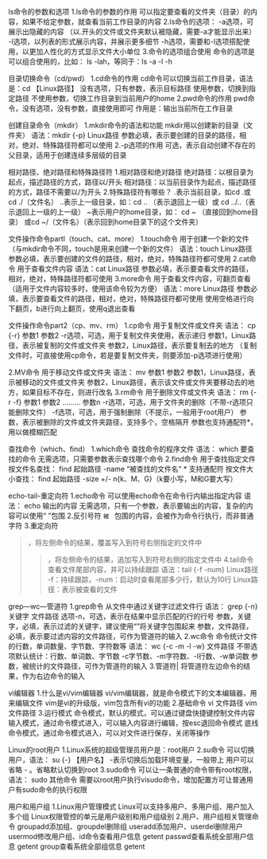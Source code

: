 ls命令的参数和选项
1.ls命令的参数的作用
可以指定要查看的文件夹（目录）的内容，如果不给定参数，就查看当前工作目录的内容
2.ls命令的选项：
 -a选项，可展示出隐藏的内容
（以.开头的文件或文件夹默认被隐藏，需要-a才能显示出来）
 -l选项，以列表的形式展示内容，并展示更多细节
-h选项，需要和-l选项搭配使用，以更加人性化的方式显示文件大小单位
3.命令的选项组合使用
 命令的选项是可以组合使用的，比如： ls  -lah，等同于：ls -a -l -h


 目录切换命令（cd/pwd）
1.cd命令的作用
  cd命令可以切换当前工作目录，语法是：cd 【Linux路径】
没有选项，只有参数，表示目标路径
使用参数，切换到指定路径
不使用参数，切换工作目录到当前用户的home 
2.pwd命令的作用
 pwd命令，没有选项，没有参数，直接使用即可
作用是：输出当前所在工作目录


创建目录命令（mkdir）
1.mkdir命令的语法和功能
 mkdir用以创建新的目录（文件夹）
语法：mkdir {-p}  Linux路径
参数必填，表示要创建的目录的路径，相对，绝对、特殊路径符都可以使用
2.-p选项的作用
 可选，表示自动创建不存在的父目录，适用于创建连续多层级的目录


相对路径、绝对路径和特殊路径符
1.相对路径和绝对路径
 绝对路径：以根目录为起点，描述路径的方式，路径以/开头
相对路径：以当前目录作为起点，描述路径的方式，路径不需要以/为开头
2.特殊路径符有哪些？
  .表示当前目录，如cd .或cd  ./（文件名）
  ..表示上一级目录，如：cd .. （表示退回上一级）或 cd ../..（表示退回上一级的上一级）
  ~表示用户的home目录，如： cd  ~ （直接回到home目录） 或cd  ~/（文件名）（表示回到home目录下的这个文件夹）



文件操作命令partl（touch、cat、more）
1.touch命令
 用于创建一个新的文件（与mkdir命令不同，touch是用来创建一个新的文件）
语法：touch  Linux路径
参数必填，表示要创建的文件的路径，相对，绝对，特殊路径符都可使用
2.cat命令
 用于查看文件内容
语法：cat  Linux路径
参数必填，表示要查看文件的路径，相对，绝对，特殊路径符都可使用
3.more命令
 用于查看文件内容，可翻页查看（适用于文件内容较多时，使用该命令较为方便）
语法：more  Linux路径
参数必填，表示要查看文件的路径，相对，绝对，特殊路径符都可使用
使用空格进行向下翻页，b进行向上翻页，使用q退出查看



文件操作命令part2（cp、mv、rm）
1.cp命令
 用于复制文件或文件夹
语法： cp  {-r}  参数1  参数2
-r选项，可选，用于复制文件夹使用，表示递归
参数1，Linux路径，表示被复制的文件或文件夹
参数2，Linux路径，表示要复制去的地方
（复制文件时，可直接使用cp命令，若是要复制文件夹，则要添加-p选项进行使用）
  
2.MV命令
 用于移动文件或文件夹
语法：  mv  参数1  参数2 
参数1，Linux路径，表示被移动的文件或文件夹
参数2，Linux路径，表示该文件或文件夹要移动去的地方，如果目标不存在，则进行改名
3.rm命令
 用于删除文件或文件夹
语法： rm  {-r  -f}  参数1 参数2  .........  参数n
-r选项，可选，用于文件夹的删除（不带-r选项只能删除文件）
-f选项，可选，用于强制删除（不提示，一般用于root用户）
参数，表示被删除的文件或文件夹路径，支持多个，空格隔开
参数也支持通配符*，用以做模糊匹配

查找命令（which、find）
1.which命令
 查找命令的程序文件
语法： which  要查找的命令
无需选项，只需要参数表示查找哪个命令
2.find命令
 用于查找指定文件
按文件名查找： find  起始路径  -name  “被查找的文件名“
     * 支持通配符
 按文件大小查找：  find  起始路径   -size  +/- n{k、M、G}（k要小写，M和G要大写）



echo-tail-重定向符
1.echo命令
 可以使用echo命令在命令行内输出指定内容
语法： echo   输出的内容
无需选项，只有一个参数，表示要输出的内容，复杂的内容可以使用“ ”包围
2.反引号符  `
 被  ` 包围的内容，会被作为命令行执行，而非普通字符
3.重定向符
 >，将左侧命令的结果，覆盖写入到符号右侧指定的文件中
>>，将左侧命令的结果，追加写入到符号右侧的指定文件中
4.tail命令
 查看文件尾部内容，并可以持续跟踪
语法：tail  {-f  -num}  Linux路径
-f：持续跟踪，-num：启动时查看尾部多少行，默认为10行
Linux路径：表示被查看的文件



grep—wc—管道符
1.grep命令
 从文件中通过关键字过滤文件行
 语法： grep  {-n}  关键字   文件路径
 选项-n，可选，表示在结果中显示匹配的行的行号
 参数，关键字，必填，表示过滤的关键字，建议使用“”将关键字包围起来
 参数，文件路径，必填，表示要过滤内容的文件路径，可作为管道符的输入
2.wc命令
 命令统计文件的行数，单词数量、字节数、字符数等
 语法：  wc  {-c  -m  -l   -w}  文件路径
 不带选项默认统计：行数、单词数、字节数
-c字节数、-m字符数、-l行数、-w单词数
参数，被统计的文件路径，可作为管道符的输入
3.管道符|
 将管道符左边命令的结果，作为右边命令的输入



vi编辑器
1.什么是vi/vim编辑器
vi/vim编辑器，就是命令模式下的文本编辑器，用来编辑文件
vim是vi的升级版，vim包含所有vi的功能
2.基础命令
  vi   文件路径
  vim  文件路径
3.运行模式
 命令模式，默认的模式，可以通过键盘快捷键控制文件内容
输入模式，通过命令模式进入，可以输入内容进行编辑，按esc退回命令模式
底线命令模式，通过命令模式进入，可以对文件进行保存，关闭等操作



Linux的root用户
1.Linux系统的超级管理员用户是：root用户
2.su命令
 可以切换用户，语法：  su  {-}  【用户名】
-表示切换后加载环境变量，一般带上
用户可以省略 - 。省略默认切换到root
3.sudo命令
 可以让一条普通的命令带有root权限，语法：  sudo   其他命令
需要以root用户执行visudo命令，增加配置方可让普通用户有sudo命令的执行权限



用户和用户组
1.Linux用户管理模式
 Linux可以支持多用户、多用户组、用户加入多个组
Linux权限管控的单元是用户级别和用户组级别
2.用户、用户组相关管理命令
 groupadd添加组、groupdel删除组
useradd添加用户、userdel删除用户
usermod修改用户组、id命令查看用户信息
getent passwd查看系统全部用户信息
getent group查看系统全部组信息
getent
